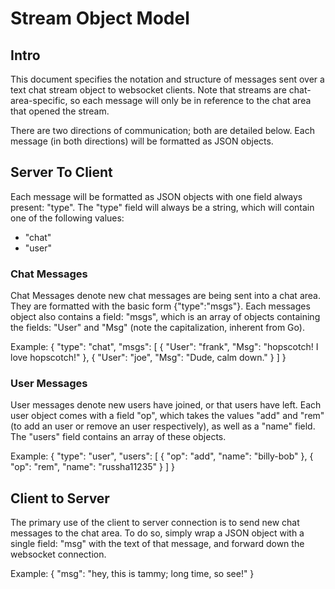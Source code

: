 # Stream Object Model

## Intro

This document specifies the notation and structure of messages sent over a text chat stream object to websocket clients. Note that streams are chat-area-specific, so each message will only be in reference to the chat area that opened the stream.

There are two directions of communication; both are detailed below. Each message (in both directions) will be formatted as JSON objects.

## Server To Client

Each message will be formatted as JSON objects with one field always present: "type". The "type" field will always be a string, which will contain one of the following values:

- "chat"
- "user"

### Chat Messages

Chat Messages denote new chat messages are being sent into a chat area. They are formatted with the basic form {"type":"msgs"}. Each messages object also contains a field: "msgs", which is an array of objects containing the fields: "User" and "Msg" (note the capitalization, inherent from Go).

Example:
    {
    	"type":	"chat",
    	"msgs":	[
    		{
    			"User": "frank",
    			"Msg": "hopscotch! I love hopscotch!"
    		},
    		{
    			"User": "joe",
    			"Msg": "Dude, calm down."
    		}
    	]
    }

### User Messages

User messages denote new users have joined, or that users have left. Each user object comes with a field "op", which takes the values "add" and "rem" (to add an user or remove an user respectively), as well as a "name" field. The "users" field contains an array of these objects.

Example:
    {
    	"type": 	"user",
    	"users":	[
    		{
    			"op": 	"add",
    			"name": "billy-bob"
    		},
    		{
    			"op": 	"rem",
    			"name":	"russha11235"
    		}
    	]
	}

## Client to Server

The primary use of the client to server connection is to send new chat messages to the chat area. To do so, simply wrap a JSON object with a single field: "msg" with the text of that message, and forward down the websocket connection.

Example:
    {
    	"msg": "hey, this is tammy; long time, so see!"
	}